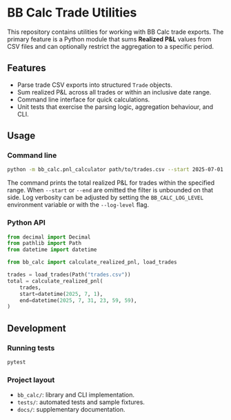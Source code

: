 # BB Calc Trade Utilities

This repository contains utilities for working with BB Calc trade exports.  The
primary feature is a Python module that sums **Realized P&L** values from CSV
files and can optionally restrict the aggregation to a specific period.

## Features

- Parse trade CSV exports into structured `Trade` objects.
- Sum realized P&L across all trades or within an inclusive date range.
- Command line interface for quick calculations.
- Unit tests that exercise the parsing logic, aggregation behaviour, and CLI.

## Usage

### Command line

```bash
python -m bb_calc.pnl_calculator path/to/trades.csv --start 2025-07-01 --end "2025-07-31 23:59:59"
```

The command prints the total realized P&L for trades within the specified range.
When `--start` or `--end` are omitted the filter is unbounded on that side.  Log
verbosity can be adjusted by setting the `BB_CALC_LOG_LEVEL` environment
variable or with the `--log-level` flag.

### Python API

```python
from decimal import Decimal
from pathlib import Path
from datetime import datetime

from bb_calc import calculate_realized_pnl, load_trades

trades = load_trades(Path("trades.csv"))
total = calculate_realized_pnl(
    trades,
    start=datetime(2025, 7, 1),
    end=datetime(2025, 7, 31, 23, 59, 59),
)
```

## Development

### Running tests

```bash
pytest
```

### Project layout

- `bb_calc/`: library and CLI implementation.
- `tests/`: automated tests and sample fixtures.
- `docs/`: supplementary documentation.

